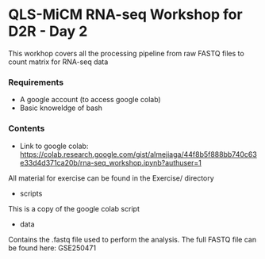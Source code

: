 # QLS-MiCM RNA-seq Workshop for D2R - Day 2


This workhop covers all the processing pipeline from raw FASTQ files to count matrix for RNA-seq data

### Requirements

- A google account (to access google colab)
- Basic knoweldge of bash 

### Contents

- Link to google colab: https://colab.research.google.com/gist/almejiaga/44f8b5f888bb740c63e33d4d371ca20b/rna-seq_workshop.ipynb?authuser=1

All material for exercise can be found in the Exercise/ directory

- scripts

This is a copy of the google colab script
- data

Contains the .fastq file used to perform the analysis. The full FASTQ file can be found here: GSE250471

